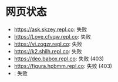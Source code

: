# 网页状态
- https://ask.skzey.repl.co: 失败
- https://Love.cfvqw.repl.co: 失败
- https://vi.zogzr.repl.co: 失败
- https://k2.shilh.repl.co: 失败
- https://deo.babox.repl.co: 失败 (403)
- https://figura.hpbmm.repl.co: 失败 (403)
- : 失败

